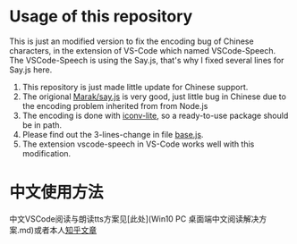 # Usage of this repository
This is just an modified version to fix the encoding bug of Chinese characters, in the extension of VS-Code which named VSCode-Speech.
The VSCode-Speech is using the Say.js, that's why I fixed several lines for Say.js here.
1. This repository is just made little update for Chinese support.
2. The origional [Marak/say.js](https://github.com/Marak/say.js) is very good, just little bug in Chinese due to the encoding problem  inherited from from Node.js
3. The encoding is done with [iconv-lite](https://github.com/ashtuchkin/iconv-lite), so a ready-to-use package should be in path.
4. Please find out the 3-lines-change in file [base.js](https://github.com/silence19/say.js/blob/master/platform/base.js).
5. The extension vscode-speech in VS-Code works well with this modification.

# 中文使用方法
中文VSCode阅读与朗读tts方案见[此处](Win10 PC 桌面端中文阅读解决方案.md)或者本人[知乎文章](https://zhuanlan.zhihu.com/p/392655592)
